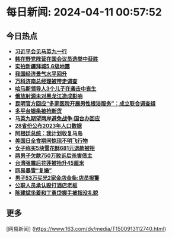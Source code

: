 
# 每日新闻: 2024-04-11 00:57:52
## 今日热点

- **[习近平会见马英九一行](https://www.163.com/search?keyword=%E4%B9%A0%E8%BF%91%E5%B9%B3%E4%BC%9A%E8%A7%81%E9%A9%AC%E8%8B%B1%E4%B9%9D%E4%B8%80%E8%A1%8C)**
- **[韩在野党阵营在国会议员选举中获胜](https://www.163.com/search?keyword=%E9%9F%A9%E5%9C%A8%E9%87%8E%E5%85%9A%E9%98%B5%E8%90%A5%E5%9C%A8%E5%9B%BD%E4%BC%9A%E8%AE%AE%E5%91%98%E9%80%89%E4%B8%BE%E4%B8%AD%E8%8E%B7%E8%83%9C)**
- **[实拍新疆拜城5.6级地震](https://www.163.com/search?keyword=%E5%AE%9E%E6%8B%8D%E6%96%B0%E7%96%86%E6%8B%9C%E5%9F%8E5.6%E7%BA%A7%E5%9C%B0%E9%9C%87)**
- **[我国经济景气水平回升](https://www.163.com/search?keyword=%E6%88%91%E5%9B%BD%E7%BB%8F%E6%B5%8E%E6%99%AF%E6%B0%94%E6%B0%B4%E5%B9%B3%E5%9B%9E%E5%8D%87)**
- **[万科济南总经理被带走调查](https://www.163.com/search?keyword=%E4%B8%87%E7%A7%91%E6%B5%8E%E5%8D%97%E6%80%BB%E7%BB%8F%E7%90%86%E8%A2%AB%E5%B8%A6%E8%B5%B0%E8%B0%83%E6%9F%A5)**
- **[哈马斯领导人3个儿子在袭击中丧生](https://www.163.com/search?keyword=%E5%93%88%E9%A9%AC%E6%96%AF%E9%A2%86%E5%AF%BC%E4%BA%BA3%E4%B8%AA%E5%84%BF%E5%AD%90%E5%9C%A8%E8%A2%AD%E5%87%BB%E4%B8%AD%E4%B8%A7%E7%94%9F)**
- **[俄放射源未对黑龙江造成影响](https://www.163.com/search?keyword=%E4%BF%84%E6%94%BE%E5%B0%84%E6%BA%90%E6%9C%AA%E5%AF%B9%E9%BB%91%E9%BE%99%E6%B1%9F%E9%80%A0%E6%88%90%E5%BD%B1%E5%93%8D)**
- **[昆明官方回应“多家医院开展男性根浴服务”：成立联合调查组](https://www.163.com/search?keyword=%E6%98%86%E6%98%8E%E5%AE%98%E6%96%B9%E5%9B%9E%E5%BA%94%E2%80%9C%E5%A4%9A%E5%AE%B6%E5%8C%BB%E9%99%A2%E5%BC%80%E5%B1%95%E7%94%B7%E6%80%A7%E6%A0%B9%E6%B5%B4%E6%9C%8D%E5%8A%A1%E2%80%9D%EF%BC%9A%E6%88%90%E7%AB%8B%E8%81%94%E5%90%88%E8%B0%83%E6%9F%A5%E7%BB%84)**
- **[多平台银条被抢断货](https://www.163.com/search?keyword=%E5%A4%9A%E5%B9%B3%E5%8F%B0%E9%93%B6%E6%9D%A1%E8%A2%AB%E6%8A%A2%E6%96%AD%E8%B4%A7)**
- **[马英九期望两岸避免战争:国台办回应](https://www.163.com/search?keyword=%E9%A9%AC%E8%8B%B1%E4%B9%9D%E6%9C%9F%E6%9C%9B%E4%B8%A4%E5%B2%B8%E9%81%BF%E5%85%8D%E6%88%98%E4%BA%89+%E5%9B%BD%E5%8F%B0%E5%8A%9E%E5%9B%9E%E5%BA%94)**
- **[28省份公布2023年人口数据](https://www.163.com/search?keyword=28%E7%9C%81%E4%BB%BD%E5%85%AC%E5%B8%832023%E5%B9%B4%E4%BA%BA%E5%8F%A3%E6%95%B0%E6%8D%AE)**
- **[阿根廷总统：我计划收复马岛](https://www.163.com/search?keyword=%E9%98%BF%E6%A0%B9%E5%BB%B7%E6%80%BB%E7%BB%9F%EF%BC%9A%E6%88%91%E8%AE%A1%E5%88%92%E6%94%B6%E5%A4%8D%E9%A9%AC%E5%B2%9B)**
- **[美国日全食期间惊现不明飞行物](https://www.163.com/search?keyword=%E7%BE%8E%E5%9B%BD%E6%97%A5%E5%85%A8%E9%A3%9F%E6%9C%9F%E9%97%B4%E6%83%8A%E7%8E%B0%E4%B8%8D%E6%98%8E%E9%A3%9E%E8%A1%8C%E7%89%A9)**
- **[女子称买5块雪花酥681元退款被拒](https://www.163.com/search?keyword=%E5%A5%B3%E5%AD%90%E7%A7%B0%E4%B9%B05%E5%9D%97%E9%9B%AA%E8%8A%B1%E9%85%A5681%E5%85%83%E9%80%80%E6%AC%BE%E8%A2%AB%E6%8B%92)**
- **[两男子欠款750万败诉后杀害债主](https://www.163.com/search?keyword=%E4%B8%A4%E7%94%B7%E5%AD%90%E6%AC%A0%E6%AC%BE750%E4%B8%87%E8%B4%A5%E8%AF%89%E5%90%8E%E6%9D%80%E5%AE%B3%E5%80%BA%E4%B8%BB)**
- **[台湾强震后花莲被抬升45厘米](https://www.163.com/search?keyword=%E5%8F%B0%E6%B9%BE%E5%BC%BA%E9%9C%87%E5%90%8E%E8%8A%B1%E8%8E%B2%E8%A2%AB%E6%8A%AC%E5%8D%8745%E5%8E%98%E7%B1%B3)**
- **[网易暴雪“复婚”](https://www.163.com/search?keyword=%E7%BD%91%E6%98%93%E6%9A%B4%E9%9B%AA%E2%80%9C%E5%A4%8D%E5%A9%9A%E2%80%9D)**
- **[男子53万买光2家金店金条:店员报警](https://www.163.com/search?keyword=%E7%94%B7%E5%AD%9053%E4%B8%87%E4%B9%B0%E5%85%892%E5%AE%B6%E9%87%91%E5%BA%97%E9%87%91%E6%9D%A1+%E5%BA%97%E5%91%98%E6%8A%A5%E8%AD%A6)**
- **[公职人员承认殴打酒店老板](https://www.163.com/search?keyword=%E5%85%AC%E8%81%8C%E4%BA%BA%E5%91%98%E6%89%BF%E8%AE%A4%E6%AE%B4%E6%89%93%E9%85%92%E5%BA%97%E8%80%81%E6%9D%BF)**
- **[陈建斌坐着和丁勇岱握手被指没礼貌](https://www.163.com/search?keyword=%E9%99%88%E5%BB%BA%E6%96%8C%E5%9D%90%E7%9D%80%E5%92%8C%E4%B8%81%E5%8B%87%E5%B2%B1%E6%8F%A1%E6%89%8B%E8%A2%AB%E6%8C%87%E6%B2%A1%E7%A4%BC%E8%B2%8C)**

## 更多
[网易新闻] (https://www.163.com/dy/media/T1500913112740.html)

